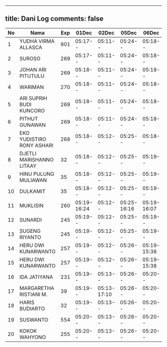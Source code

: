 
---
title: Dani Log
comments: false
---

| No | Nama | Exp | 01Dec | 02Dec | 05Dec | 06Dec | 07Dec | 08Dec | 09Dec | 12Dec | 13Dec | 14Dec | 15Dec | 16Dec | 19Dec | 20Dec | 21Dec | 22Dec | 23Dec | 26Dec | 27Dec | 28Dec | 29Dec | 30Dec | 02Jan | 03Jan | 04Jan | 05Jan | 06Jan | 09Jan | 10Jan | 11Jan | 12Jan | 13Jan | 16Jan | 17Jan | 18Jan |
|-----|-----|-----|-----|-----|-----|-----|-----|-----|-----|-----|-----|-----|-----|-----|-----|-----|-----|-----|-----|-----|-----|-----|-----|-----|-----|-----|-----|-----|-----|-----|-----|-----|-----|-----|-----|-----|-----|
| 1 | YUDHA VIRMA ALLASCA | 901 | 05:17-- | 05:11-- | 05:24-- | 05:18-- | 05:18-- | 05:24-- | 05:19-- | 05:11-- | 05:20-- | 05:17-- | 05:14-- | 05:26-- | 05:23-- | 05:18-- | 05:08-- | 05:11-- | 05:05-- | 05:23-- | 05:27-- | 05:14-- | 05:28-- | 05:29-- | 05:11-- | 05:27-- | 05:26-- | 05:08-- | 05:04-- | 05:11-- | 05:29-- | 05:24-- | 05:06-- | 05:28-- | 05:02-- | 05:22-- | --- |
| 2 | SUROSO | 269 | 05:17-- | 05:11-- | 05:24-- | 05:18-- | 05:18-- | 05:24-- | 05:19-- | 05:12-- | 05:21-- | 05:17-- | 05:14-- | 05:26-- | 05:23-- | 05:18-- | 05:09-- | 05:11-- | 05:05-- | 05:23-- | 05:27-- | 05:14-- | 05:28-- | 05:29-- | 05:11-- | 05:27-- | 05:26-- | 05:08-- | 05:04-- | 05:11-- | 05:29-- | 05:24-- | 05:07-- | 05:28-- | 05:03-- | 05:22-- | --- |
| 3 | JOHAN ARI PITUTULU | 269 | 05:18-- | 05:11-- | 05:24-- | 05:18-- | 05:19-- | 05:24-- | 05:20-- | 05:12-- | 05:21-- | 05:17-- | 05:14-- | 05:26-- | 05:23-- | 05:18-- | 05:09-- | 05:11-- | 05:05-- | 05:23-- | 05:27-- | 05:14-- | 05:28-- | 05:29-- | 05:11-- | 05:27-- | 05:26-- | 05:08-- | 05:04-- | 05:11-- | 05:30-- | 05:24-- | 05:07-- | 05:29-- | 05:03-- | 05:22-- | --- |
| 4 | WARIMAN | 270 | 05:18-- | 05:11-- | 05:24-- | 05:18-- | 05:19-- | 05:24-- | 05:20-- | 05:12-- | 05:21-- | 05:18-- | 05:14-- | 05:26-- | 05:23-- | 05:19-- | 05:09-- | 05:11-- | 05:05-- | 05:23-- | 05:27-- | 05:15-- | 05:28-- | 05:29-- | 05:12-- | 05:27-- | 05:26-- | 05:08-- | 05:04-- | 05:11-- | 05:30-- | 05:24-- | 05:07-- | 05:29-- | 05:03-- | 05:22-- | --- |
| 5 | ARI SUPRIH BUDI KUNCORO | 269 | 05:18-- | 05:11-- | 05:24-- | 05:18-- | 05:19-- | 05:24-- | 05:20-- | 05:12-- | 05:21-- | 05:18-- | 05:15-- | 05:26-- | 05:23-- | 05:19-- | 05:09-- | 05:11-- | 05:05-- | 05:23-- | 05:27-- | 05:15-- | 05:28-- | 05:29-- | 05:12-- | 05:28-- | 05:26-- | 05:08-- | 05:04-- | 05:11-- | 05:30-- | 05:24-- | 05:07-- | 05:29-- | 05:03-- | 05:22-- | --- |
| 6 | PITHUT GUNAWAN | 269 | 05:18-- | 05:11-- | 05:24-- | 05:18-- | 05:19-- | 05:24-- | 05:20-- | 05:12-- | 05:21-- | 05:18-- | 05:15-- | 05:26-- | 05:23-- | 05:19-- | 05:09-- | 05:12-- | 05:05-- | 05:23-- | 05:28-- | 05:15-- | 05:28-- | 05:29-- | 05:12-- | 05:28-- | 05:26-- | 05:09-- | 05:04-- | 05:12-- | 05:30-- | 05:25-- | 05:07-- | 05:29-- | 05:03-- | 05:22-- | --- |
| 7 | EKO YUDISTIRO RONY ASHARI | 268 | 05:18-- | 05:12-- | 05:25-- | 05:18-- | 05:19-- | 05:25-- | 05:20-- | 05:12-- | 05:21-- | 05:18-- | 05:15-- | 05:26-- | 05:24-- | 05:19-- | 05:09-- | 05:12-- | 05:05-- | 05:23-- | 05:28-- | 05:15-- | 05:28-- | 05:30-- | 05:12-- | 05:28-- | 05:26-- | 05:09-- | 05:04-- | 05:12-- | 05:30-- | 05:25-- | 05:07-- | 05:29-- | 05:03-- | 05:23-- | --- |
| 8 | DJETLI MARISHANNO LITAAY | 32 | 05:18-- | 05:12-- | 05:25-- | 05:19-- | 05:19-- | 05:25-- | 05:20-- | 05:12-- | 05:21-- | 05:18-- | 05:15-- | 05:27-- | 05:24-- | 05:19-- | 05:09-- | 05:12-- | 05:06-- | 05:23-- | 05:28-- | 05:15-- | 05:29-- | 05:30-- | 05:12-- | 05:28-- | 05:27-- | 05:09-- | 05:05-- | 05:12-- | 05:30-- | 05:25-- | 05:07-- | 05:29-- | 05:03-- | 05:23-- | --- |
| 9 | HINU PULUNG MULIAWAN | 35 | 05:18-- | 05:12-- | 05:25-- | 05:19-- | 05:19-- | 05:25-- | 05:20-- | 05:13-- | 05:21-- | 05:18-- | 05:15-- | 05:27-- | 05:24-- | 05:19-- | 05:10-- | 05:12-- | 05:06-- | 05:24-- | 05:28-- | 05:15-- | 05:29-- | 05:30-- | 05:12-- | 05:28-- | 05:27-- | 05:09-- | 05:05-- | 05:12-- | 05:30-- | 05:25-- | 05:07-- | 05:29-- | 05:04-- | 05:23-- | --- |
| 10 | DULKAMIT | 35 | 05:18-- | 05:12-- | 05:25-- | 05:19-- | 05:19-- | 05:25-- | 05:20-- | 05:13-- | 05:22-- | 05:18-- | 05:15-- | 05:27-- | 05:24-- | 05:19-- | 05:10-- | 05:12-- | 05:06-- | 05:24-- | 05:28-- | 05:15-- | 05:29-- | 05:30-- | 05:12-- | 05:28-- | 05:27-- | 05:09-- | 05:05-- | 05:12-- | 05:31-- | 05:25-- | 05:08-- | 05:29-- | 05:04-- | 05:23-- | --- |
| 11 | MUKLISIN | 260 | 05:19-16:24 | 05:12-- | 05:25-16:16 | 05:19-16:07 | 05:20-- | 05:25-16:10 | 05:21-16:11 | 05:13-- | 05:22-- | 05:19-16:15 | 05:15-16:12 | 05:27-16:56 | 05:20-- | 05:20-- | 05:10-16:57 | 05:12-- | 05:06-15:51 | 05:24-16:18 | 05:28-- | 05:15-17:13 | 05:29-- | 05:30-- | 05:12-- | 05:28-- | 05:27-- | 05:09-- | 05:05-- | 05:12-- | 05:31-- | 05:25-16:30 | 06:24-- | 05:30-- | 05:04-- | 05:23-- | --- |
| 12 | SUNARDI | 245 | 05:19-- | 05:12-- | 05:25-- | 05:19-- | 05:20-- | 05:25-- | 05:21-- | 05:13-- | 05:22-- | 05:19-- | 05:15-- | 05:27-- | 05:24-- | 05:20-- | 05:10-- | 05:12-- | 05:06-- | 05:24-- | 05:28-- | 05:16-- | 05:29-- | 05:30-- | 05:13-- | 05:28-- | 05:27-- | 05:09-- | 05:05-- | 05:12-- | 05:31-- | 05:25-- | 05:08-- | 05:30-- | 05:04-- | 05:23-- | --- |
| 13 | SUGENG RIYANTO | 245 | 05:19-- | 05:12-- | 05:25-- | 05:19-- | 05:20-- | 05:25-- | 05:21-- | 05:13-- | 05:22-- | 05:19-- | 05:16-- | 05:27-- | 05:24-- | 05:20-- | 05:10-- | 05:12-- | 05:06-- | 05:24-- | 05:29-- | 05:16-- | 05:29-- | 05:30-- | 05:13-- | 05:29-- | 05:27-- | 05:10-- | 05:05-- | 05:12-- | 05:31-- | 05:25-- | 05:08-- | 05:30-- | 05:04-- | 05:23-- | --- |
| 14 | HERU DWI KUNARWANTO | 257 | 05:19-- | 05:12-- | 05:26-- | 05:19-15:38 | 05:20-15:33 | 05:25-16:21 | 05:21-- | 05:13-16:04 | 05:22-- | 05:19-- | 05:16-- | 05:27-15:39 | 05:25-- | 05:20-- | 05:10-15:38 | 05:13-16:49 | 05:06-- | 05:24-15:39 | 05:29-16:13 | 05:16-- | 05:29-16:28 | 05:31-15:34 | 05:13-16:00 | 05:29-16:13 | 05:27-15:44 | 05:10-16:24 | 05:05-- | 05:13-16:42 | 05:31-15:34 | 05:26-15:32 | 05:08-15:38 | 05:30-- | 05:04-16:19 | 05:24-- | --- |
| 15 | HERU DWI KUNARWANTO | 257 | 05:19-- | 05:12-- | 05:26-- | 05:19-15:38 | 05:20-15:33 | 05:25-16:21 | 05:21-- | 05:13-16:04 | 05:22-- | 05:19-- | 05:16-- | 05:27-15:39 | 05:25-- | 05:20-- | 05:10-15:38 | 05:13-16:49 | 05:06-- | 05:24-15:39 | 05:29-16:13 | 05:16-- | 05:29-16:28 | 05:31-15:34 | 05:13-16:00 | 05:29-16:13 | 05:27-15:44 | 05:10-16:24 | 05:05-- | 05:13-16:42 | 05:31-15:34 | 05:26-15:32 | 05:08-15:38 | 05:30-- | 05:04-16:19 | 05:24-- | --- |
| 16 | IDA JATIYANA | 231 | 05:19-- | 05:13-- | 05:26-- | 05:20-- | 05:20-- | 05:26-- | --- | 05:13-- | 05:22-- | 05:19-- | 05:16-- | 05:28-- | 05:25-- | 05:20-- | 05:10-- | 05:13-- | 05:07-- | 05:24-- | 05:29-- | 05:16-- | 05:30-- | 05:31-- | 05:13-- | 05:29-- | 05:28-- | 05:10-- | 05:06-- | 05:13-- | 05:31-- | 05:26-- | 05:08-- | 05:30-- | 05:04-- | 05:24-- | --- |
| 17 | MARGARETHA RISTIANI M. | 39 | 05:19-- | 05:13-17:10 | 05:26-- | 05:20-- | 05:20-- | 05:26-- | 05:21-- | 05:13-- | 05:22-- | 05:19-- | 05:16-- | 05:28-- | 05:25-- | 05:20-- | 05:11-- | 05:13-- | 05:07-- | 05:25-- | 05:29-- | 05:16-- | 05:30-- | 05:31-- | 05:13-- | 05:29-- | 05:28-- | 05:10-- | 05:06-- | 05:13-- | 05:31-- | 05:26-- | 05:08-- | 05:30-- | 05:05-- | 05:24-- | --- |
| 18 | HARIS BUDIARTO | 32 | 05:19-- | 05:13-- | 05:26-- | 05:20-- | 05:21-- | 05:26-- | 05:21-- | 05:14-- | 05:23-- | 05:19-- | 05:16-- | 05:28-- | 05:25-- | 05:20-- | 05:11-- | 05:13-- | 05:07-- | 05:25-- | 05:29-- | 05:16-- | 05:30-- | 05:31-- | 05:13-- | 05:29-- | 05:28-- | 05:10-- | 05:06-- | 05:13-- | 05:32-- | 05:26-- | 05:09-- | 05:30-- | 05:05-- | 05:24-- | --- |
| 19 | SUSWANTO | 554 | 05:20-- | 05:13-- | 05:26-- | 05:20-- | 05:21-- | 05:26-- | 05:22-- | 05:14-- | 05:23-- | 05:19-- | 05:16-- | 05:28-- | 05:25-- | 05:21-- | 05:11-- | 05:13-- | 05:07-- | 05:25-- | 05:29-- | 05:17-- | 05:30-- | 05:31-- | 05:14-- | 05:29-- | 05:28-- | 05:10-- | 05:06-- | 05:13-- | 05:32-- | 05:26-- | 05:09-- | 05:31-- | 05:05-- | 05:24-- | --- |
| 20 | KOKOK WAHYONO | 255 | 05:20-- | 05:13-- | 05:26-- | 05:20-- | 05:21-- | 05:26-- | 05:22-- | 05:14-- | 05:23-- | 05:20-- | 05:16-- | 05:28-- | 05:25-- | 05:21-- | 05:11-- | 05:13-- | 05:07-- | 05:25-- | 05:29-- | 05:17-- | 05:30-- | 05:31-- | 05:14-- | 05:30-- | 05:28-- | 05:10-- | 05:06-- | 05:13-- | 05:32-- | 05:26-- | 05:09-- | 05:31-- | 05:05-- | 05:24-- | --- |

